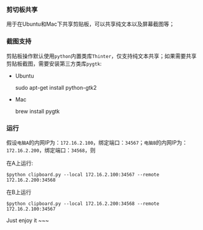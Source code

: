 ### 剪切板共享

用于在Ubuntu和Mac下共享剪贴板，可以共享纯文本以及屏幕截图等；

### 截图支持

剪贴板操作默认使用`python`内置类库`Thinter`，仅支持纯文本共享；如果需要共享剪贴板截图，需要安装第三方类库`pygtk`:

* Ubuntu

    sudo apt-get install python-gtk2

* Mac

    brew install pygtk

### 运行

假设`电脑A`的内网IP为：`172.16.2.100`，绑定端口：`34567`；`电脑B`的内网IP为：`172.16.2.200`，绑定端口：`34568`，则

在A上运行:

    $python clipboard.py --local 172.16.2.100:34567 --remote 172.16.2.200:34568

在B上运行

    $python clipboard.py --local 172.16.2.200:34568 --remote 172.16.2.100:34567

Just enjoy it ~~~
